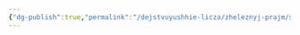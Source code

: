 ```yaml
---
{"dg-publish":true,"permalink":"/dejstvuyushhie-licza/zheleznyj-prajm/salaris/","dgPassFrontmatter":true}
---
```


